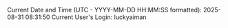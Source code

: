 Current Date and Time (UTC - YYYY-MM-DD HH:MM:SS formatted): 2025-08-31 08:31:50
Current User's Login: luckyaiman
